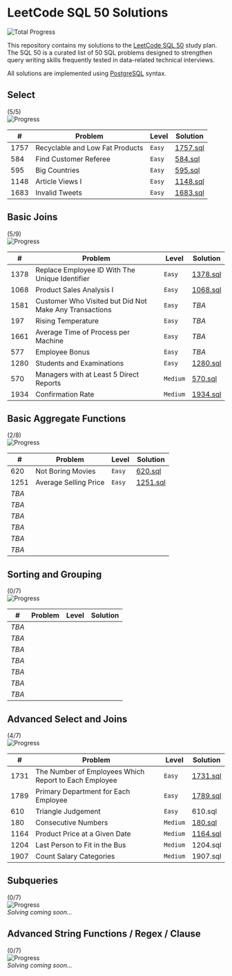 # LeetCode SQL 50 Solutions

![Total Progress](https://img.shields.io/badge/Total_Progress-16%2F50_(32%25)-blue)

This repository contains my solutions to the [LeetCode SQL 50](https://leetcode.com/studyplan/top-sql-50/) study
plan. The SQL 50 is a curated list of 50 SQL problems designed to strengthen query writing skills frequently tested in
data-related technical interviews.

All solutions are implemented using [PostgreSQL](https://www.postgresql.org/) syntax.

## Select

(5/5)  
![Progress](https://img.shields.io/badge/Progress-100%25-brightgreen)

| #    | Problem                         | Level  | Solution             |
|------|---------------------------------|--------|----------------------|
| 1757 | Recyclable and Low Fat Products | `Easy` | [1757.sql](1757.sql) |
| 584  | Find Customer Referee           | `Easy` | [584.sql](584.sql)   |
| 595  | Big Countries                   | `Easy` | [595.sql](595.sql)   |
| 1148 | Article Views I                 | `Easy` | [1148.sql](1148.sql) |
| 1683 | Invalid Tweets                  | `Easy` | [1683.sql](1683.sql) |

## Basic Joins

(5/9)  
![Progress](https://img.shields.io/badge/Progress-55.6%25-yellowgreen)

| #    | Problem                                                | Level    | Solution             |
|------|--------------------------------------------------------|----------|----------------------|
| 1378 | Replace Employee ID With The Unique Identifier         | `Easy`   | [1378.sql](1378.sql) |
| 1068 | Product Sales Analysis I                               | `Easy`   | [1068.sql](1068.sql) |
| 1581 | Customer Who Visited but Did Not Make Any Transactions | `Easy`   | _TBA_                |
| 197  | Rising Temperature                                     | `Easy`   | _TBA_                |
| 1661 | Average Time of Process per Machine                    | `Easy`   | _TBA_                |
| 577  | Employee Bonus                                         | `Easy`   | _TBA_                |
| 1280 | Students and Examinations                              | `Easy`   | [1280.sql](1280.sql) |
| 570  | Managers with at Least 5 Direct Reports                | `Medium` | [570.sql](570.sql)   |
| 1934 | Confirmation Rate                                      | `Medium` | [1934.sql](1934.sql) |

## Basic Aggregate Functions

(2/8)  
![Progress](https://img.shields.io/badge/Progress-25%25-yellow)

| #     | Problem               | Level  | Solution             |
|-------|-----------------------|--------|----------------------|
| 620   | Not Boring Movies     | `Easy` | [620.sql](620.sql)   |
| 1251  | Average Selling Price | `Easy` | [1251.sql](1251.sql) |
| _TBA_ |                       |        |                      |
| _TBA_ |                       |        |                      |
| _TBA_ |                       |        |                      |
| _TBA_ |                       |        |                      |
| _TBA_ |                       |        |                      |
| _TBA_ |                       |        |                      |

## Sorting and Grouping

(0/7)  
![Progress](https://img.shields.io/badge/Progress-0%25-red)

| #     | Problem | Level | Solution |
|-------|---------|-------|----------|
| _TBA_ |         |       |          |
| _TBA_ |         |       |          |
| _TBA_ |         |       |          |
| _TBA_ |         |       |          |
| _TBA_ |         |       |          |
| _TBA_ |         |       |          |
| _TBA_ |         |       |          |

## Advanced Select and Joins

(4/7)  
![Progress](https://img.shields.io/badge/Progress-43%25-yellow)

| #    | Problem                                               | Level    | Solution             |
|------|-------------------------------------------------------|----------|----------------------|
| 1731 | The Number of Employees Which Report to Each Employee | `Easy`   | [1731.sql](1731.sql) |
| 1789 | Primary Department for Each Employee                  | `Easy`   | [1789.sql](1789.sql) |
| 610  | Triangle Judgement                                    | `Easy`   | 610.sql              |
| 180  | Consecutive Numbers                                   | `Medium` | [180.sql](180.sql)   |
| 1164 | Product Price at a Given Date                         | `Medium` | [1164.sql](1164.sql) |
| 1204 | Last Person to Fit in the Bus                         | `Medium` | 1204.sql             |
| 1907 | Count Salary Categories                               | `Medium` | 1907.sql             |

## Subqueries

(0/7)  
![Progress](https://img.shields.io/badge/Progress-0%25-red)  
_Solving coming soon..._

## Advanced String Functions / Regex / Clause

(0/7)  
![Progress](https://img.shields.io/badge/Progress-0%25-red)  
_Solving coming soon..._




